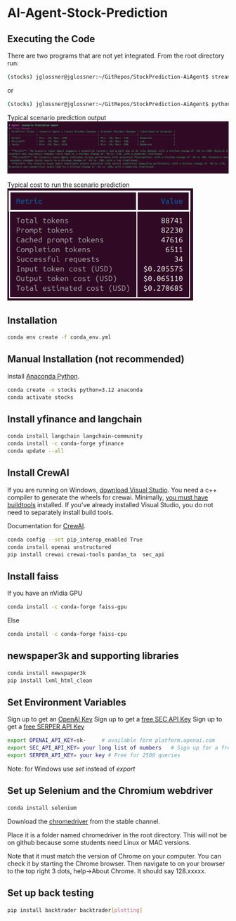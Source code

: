 # AI-Agent-Stock-Prediction

## Executing the Code

There are two programs that are not yet integrated. From the root directory run:

```sh
(stocks) jglossner@jglossner:~/GitRepos/StockPrediction-AiAgent$ streamlit run src/UI/app.py
```
or
```sh
(stocks) jglossner@jglossner:~/GitRepos/StockPrediction-AiAgent$ python -m src.UI.scenario
```

Typical scenario prediction output
![Example Scenario Prediction](pics/scenario_prediction.png "Scenario Prediction")

Typical cost to run the scenario prediction
![Scenario Prediction Costs](pics/scenario_costs.png "Scenario Prediction Costs")

## Installation
```sh
conda env create -f conda_env.yml
```


## Manual Installation (not recommended)

Install [Anaconda Python](https://www.anaconda.com/download).

```sh
conda create -n stocks python=3.12 anaconda
conda activate stocks
```

## Install yfinance and langchain

```sh
conda install langchain langchain-community
conda install -c conda-forge yfinance
conda update --all
```

## Install CrewAI

If you are running on Windows, [download Visual Studio](https://visualstudio.microsoft.com/downloads/). You need a c++ compiler to generate the wheels for crewai. Minimally, [you must have buildtools](https://visualstudio.microsoft.com/visual-cpp-build-tools/) installed. If you've already installed Visual Studio, you do not need to separately install build tools.

Documentation for [CrewAI](https://docs.crewai.com/getting-started/Installing-CrewAI/).


```sh
conda config --set pip_interop_enabled True
conda install openai unstructured
pip install crewai crewai-tools pandas_ta  sec_api
```

## Install faiss
If you have an nVidia GPU
```sh
conda install -c conda-forge faiss-gpu
```
Else
```sh
conda install -c conda-forge faiss-cpu
```

## newspaper3k and supporting libraries
```sh
conda install newspaper3k
pip install lxml_html_clean
```

## Set Environment Variables

Sign up to get an [OpenAI Key](https://platform.openai.com/docs/overview)
Sign up to get a [free SEC API Key](https://sec-api.io/)
Sign up to get a [free SERPER API Key](https://serper.dev/)

```sh
export OPENAI_API_KEY=sk-     # available form platform.openai.com
export SEC_API_API_KEY= your long list of numbers   # Sign up for a free key
export SERPER_API_KEY= your key # Free for 2500 queries
```
Note: for Windows use *set* instead of *export*

## Set up Selenium and the Chromium webdriver

```sh
conda install selenium
```

Download the [chromedriver](https://googlechromelabs.github.io/chrome-for-testing/#stable) from the stable channel.

Place it is a folder named chromedriver in the root directory. This will not be on github because some students need Linux or MAC versions.

Note that it must match the version of Chrome on your computer. You can check it by starting the Chrome browser. Then navigate to on your browser to the top right 3 dots, help->About Chrome. It should say 128.xxxxx.

## Set up back testing 

```sh
pip install backtrader backtrader[plotting]
```
